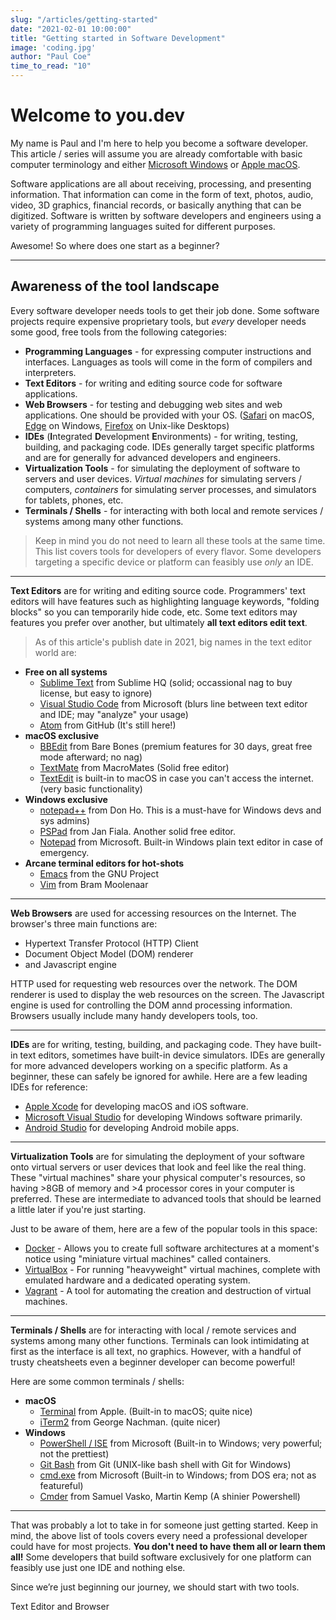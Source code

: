```yaml
---
slug: "/articles/getting-started"
date: "2021-02-01 10:00:00"
title: "Getting started in Software Development"
image: 'coding.jpg'
author: "Paul Coe"
time_to_read: "10"
---
```



# Welcome to you.dev

My name is Paul and I'm here to help you become a software developer.
This article / series will assume you are already comfortable with basic computer terminology and either [Microsoft Windows](https://www.microsoft.com/en-us/windows) or [Apple macOS](https://www.apple.com/macos).

Software applications are all about receiving, processing, and presenting information. That information can come in the form of text, photos, audio, video, 3D graphics, financial records, or basically anything that can be digitized. Software is written by software developers and engineers using a variety of programming languages suited for different purposes.

<p class="center">Awesome! So where does one start as a beginner?</p>


---


## Awareness of the tool landscape

Every software developer needs tools to get their job done. Some software projects require expensive proprietary tools, but *every* developer needs some good, free tools from the following categories:

- **Programming Languages** - for expressing computer instructions and interfaces. Languages as tools will come in the form of compilers and interpreters.
- **Text Editors** - for writing and editing source code for software applications.
- **Web Browsers** - for testing and debugging web sites and web applications. One should be provided with your OS. ([Safari](https://www.apple.com/safari/) on macOS, [Edge](https://www.microsoft.com/en-us/edge) on Windows, [Firefox](https://firefox.com/) on Unix-like Desktops)
- **IDEs** (**I**ntegrated **D**evelopment **E**nvironments) - for writing, testing, building, and packaging code. IDEs generally target specific platforms and are for generally for advanced developers and engineers.
- **Virtualization Tools** - for simulating the deployment of software to servers and user devices. *Virtual machines* for simulating servers / computers, *containers* for simulating server processes, and simulators for tablets, phones, etc. 
- **Terminals / Shells** - for interacting with both local and remote services / systems among many other functions.

> Keep in mind you do not need to learn all these tools at the same time. This list covers tools for developers of every flavor. Some developers targeting a specific device or platform can feasibly use *only* an IDE.


---


**Text Editors** are for writing and editing source code. Programmers' text editors will have features such as highlighting language keywords, "folding blocks" so you can temporarily hide code, etc. Some text editors may features you prefer over another, but ultimately **all text editors edit text**.

>As of this article's publish date in 2021, big names in the text editor world are:

- **Free on all systems**
	- [Sublime Text](https://www.sublimetext.com/) from Sublime HQ (solid; occassional nag to buy license, but easy to ignore)
	- [Visual Studio Code](https://code.visualstudio.com/) from Microsoft (blurs line between text editor and IDE; may "analyze" your usage)
	- [Atom](https://atom.io) from GitHub (It's still here!)
- **macOS exclusive**
	- [BBEdit](https://www.barebones.com/products/bbedit/) from Bare Bones (premium features for 30 days, great free mode afterward; no nag)
	- [TextMate](https://macromates.com/) from MacroMates (Solid free editor)
	- [TextEdit](https://support.apple.com/guide/textedit/welcome/mac) is built-in to macOS in case you can't access the internet. (very basic functionality)
- **Windows exclusive**
	- [notepad++](https://notepad-plus-plus.org/) from Don Ho. This is a must-have for Windows devs and sys admins)
	- [PSPad](https://www.pspad.com/) from Jan Fiala. Another solid free editor.
	- [Notepad](https://www.microsoft.com/en-us/p/windows-notepad/9msmlrh6lzf3) from Microsoft. Built-in Windows plain text editor in case of emergency.
- **Arcane terminal editors for hot-shots**
	- [Emacs](https://www.gnu.org/software/emacs/) from the GNU Project
	- [Vim](https://www.vim.org/) from Bram Moolenaar


---


**Web Browsers** are used for accessing resources on the Internet. The browser's three main functions are:

- Hypertext Transfer Protocol (HTTP) Client
- Document Object Model (DOM) renderer
- and Javascript engine

HTTP used for requesting web resources over the network. The DOM renderer is used to display the web resources on the screen. The Javascript engine is used for controlling the DOM annd processing information. Browsers usually include many handy developers tools, too.


---


**IDEs** are for writing, testing, building, and packaging code. They have built-in text editors, sometimes have built-in device simulators. IDEs are generally for more advanced developers working on a specific platform. As a beginner, these can safely be ignored for awhile. Here are a few leading IDEs for reference:

- [Apple Xcode](https://developer.apple.com/xcode/) for developing macOS and iOS software.
- [Microsoft Visual Studio](https://visualstudio.microsoft.com/) for developing Windows software primarily.
- [Android Studio](https://developer.android.com/studio/) for developing Android mobile apps.


---


**Virtualization Tools** are for simulating the deployment of your software onto virtual servers or user devices that look and feel like the real thing. These "virtual machines" share your physical computer's resources, so having >8GB of memory and >4 processor cores in your computer is preferred. These are intermediate to advanced tools that should be learned a little later if you're just starting.

Just to be aware of them, here are a few of the popular tools in this space:

- [Docker](https://www.docker.com/products/docker-desktop) - Allows you to create full software architectures at a moment's notice using "miniature virtual machines" called containers.
- [VirtualBox](https://www.virtualbox.org/) - For running "heavyweight" virtual machines, complete with emulated hardware and a dedicated operating system.
- [Vagrant](https://www.vagrantup.com/) - A tool for automating the creation and destruction of virtual machines.


---


**Terminals / Shells** are for interacting with local / remote services and systems among many other functions. Terminals can look intimidating at first as the interface is all text, no graphics. However, with a handful of trusty cheatsheets even a beginner developer can become powerful!

Here are some common terminals / shells:

- **macOS**
	- [Terminal](https://www.apple.com/macos) from Apple. (Built-in to macOS; quite nice)
	- [iTerm2](https://iterm2.com/) from George Nachman. (quite nicer)
- **Windows**
	- [PowerShell / ISE](https://docs.microsoft.com/en-us/powershell/) from Microsoft (Built-in to Windows; very powerful; not the prettiest)
	- [Git Bash](https://gitforwindows.org/) from Git (UNIX-like bash shell with Git for Windows)
	- [cmd.exe]() from Microsoft (Built-in to Windows; from DOS era; not as featureful)
	- [Cmder](https://cmder.net/) from Samuel Vasko,  Martin Kemp (A shinier Powershell)


---


That was probably a lot to take in for someone just getting started. Keep in mind, the above list of tools covers every need a professional developer could have for most projects. **You don't need to have them all or learn them all!** Some developers that build software exclusively for one platform can feasibly use just one IDE and nothing else.

Since we’re just beginning our journey, we should start with two tools.

Text Editor and Browser

